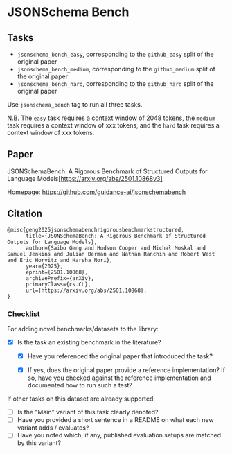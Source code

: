 # JSONSchema Bench

## Tasks

- `jsonschema_bench_easy`, corresponding to the `github_easy` split of the original paper
- `jsonschema_bench_medium`, corresponding to the `github_medium` split of the original paper
- `jsonschema_bench_hard`, corresponding to the `github_hard` split of the original paper

Use `jsonschema_bench` tag to run all three tasks.

N.B.
The `easy` task requires a context window of 2048 tokens, the `medium` task requires a context window of xxx tokens, and the `hard` task requires a context window of xxx tokens.

## Paper

JSONSchemaBench: A Rigorous Benchmark of Structured Outputs for Language Models[https://arxiv.org/abs/2501.10868v3]

Homepage: https://github.com/guidance-ai/jsonschemabench


## Citation
```
@misc{geng2025jsonschemabenchrigorousbenchmarkstructured,
      title={JSONSchemaBench: A Rigorous Benchmark of Structured Outputs for Language Models}, 
      author={Saibo Geng and Hudson Cooper and Michał Moskal and Samuel Jenkins and Julian Berman and Nathan Ranchin and Robert West and Eric Horvitz and Harsha Nori},
      year={2025},
      eprint={2501.10868},
      archivePrefix={arXiv},
      primaryClass={cs.CL},
      url={https://arxiv.org/abs/2501.10868}, 
}
```



### Checklist

For adding novel benchmarks/datasets to the library:
* [x] Is the task an existing benchmark in the literature?
  * [x] Have you referenced the original paper that introduced the task?
  * [x] If yes, does the original paper provide a reference implementation? If so, have you checked against the reference implementation and documented how to run such a test?


If other tasks on this dataset are already supported:
* [ ] Is the "Main" variant of this task clearly denoted?
* [ ] Have you provided a short sentence in a README on what each new variant adds / evaluates?
* [ ] Have you noted which, if any, published evaluation setups are matched by this variant?
